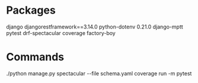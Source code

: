 # Packages
django
djangorestframework==3.14.0
python-dotenv 0.21.0
django-mptt
pytest
drf-spectacular
coverage
factory-boy

# Commands
./python manage.py spectacular --file schema.yaml
coverage run -m pytest 